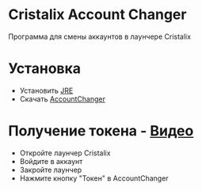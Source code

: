 # Cristalix Account Changer
Программа для смены аккаунтов в лаунчере Cristalix

# Установка 
- Установить [JRE](https://www.java.com/ru/download/manual.jsp)
- Скачать [AccountChanger](https://github.com/matswuuu/Cristalix-AccountChanger/releases/download/v0.0.1/AccountChanger.jar)

# Получение токена - [Видео](https://youtu.be/pxWXtS_-Xp8)
- Откройте лаунчер Cristalix 
- Войдите в аккаунт
- Закройте лаунчер
- Нажмите кнопку "Токен" в AccountChanger


